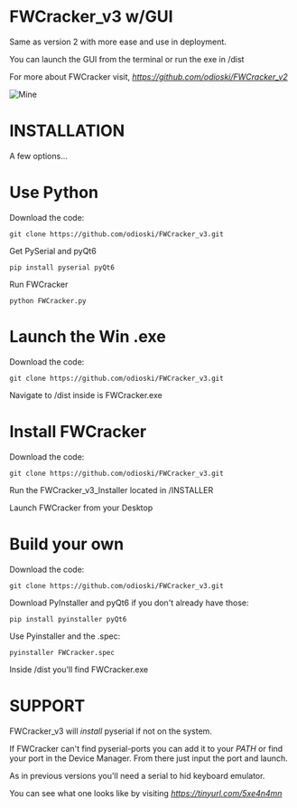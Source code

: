 #   FWCracker_v3 w/GUI

Same as version 2 with more ease and use in deployment. 

You can launch the GUI from the terminal or run the exe in /dist

For more about FWCracker visit, *https://github.com/odioski/FWCracker_v2*

![Mine](https://github.com/user-attachments/assets/7dd04b42-3054-44d8-82b9-199d3ec671be)

#	INSTALLATION
A few options...

#	Use Python

Download the code:
	
	git clone https://github.com/odioski/FWCracker_v3.git

Get PySerial and pyQt6
	
	pip install pyserial pyQt6

Run FWCracker

	python FWCracker.py

#	Launch the Win .exe

Download the code:

	git clone https://github.com/odioski/FWCracker_v3.git

Navigate to /dist inside is FWCracker.exe


#	Install FWCracker

Download the code:

	git clone https://github.com/odioski/FWCracker_v3.git

Run the FWCracker_v3_Installer located in /INSTALLER

Launch FWCracker from your Desktop

#	Build your own

Download the code:

	git clone https://github.com/odioski/FWCracker_v3.git

Download PyInstaller and pyQt6 if you don't already have those:

	pip install pyinstaller pyQt6

Use Pyinstaller and the .spec:

	pyinstaller FWCracker.spec

 Inside /dist you'll find FWCracker.exe


# SUPPORT

FWCracker_v3 will *install* pyserial if not on the system.

If FWCracker can't find pyserial-ports you can add it to your *PATH* or find your port in the Device Manager.
From there just input the port and launch.

As in previous versions you'll need a serial to hid keyboard emulator. 

You can see what one looks like by visiting *https://tinyurl.com/5xe4n4mn*
